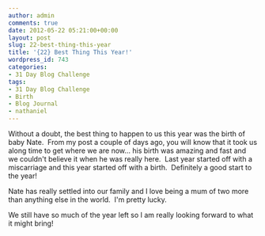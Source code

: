 ```yaml
---
author: admin
comments: true
date: 2012-05-22 05:21:00+00:00
layout: post
slug: 22-best-thing-this-year
title: '{22} Best Thing This Year!'
wordpress_id: 743
categories:
- 31 Day Blog Challenge
tags:
- 31 Day Blog Challenge
- Birth
- Blog Journal
- nathaniel
---
```


Without a doubt, the best thing to happen to us this year was the birth of baby Nate.  From my post a couple of days ago, you will know that it took us along time to get where we are now... his birth was amazing and fast and we couldn't believe it when he was really here.  Last year started off with a miscarriage and this year started off with a birth.  Definitely a good start to the year!

Nate has really settled into our family and I love being a mum of two more than anything else in the world.  I'm pretty lucky.

We still have so much of the year left so I am really looking forward to what it might bring!
